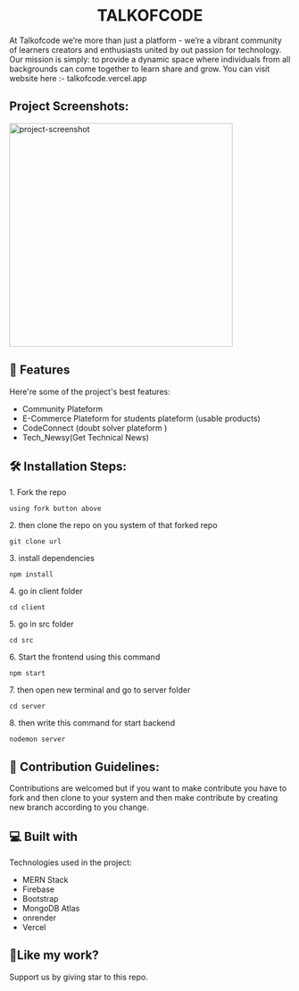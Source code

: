 <h1 align="center" id="title">TALKOFCODE</h1>

<p id="description">At Talkofcode we’re more than just a platform - we’re a vibrant community of learners creators and enthusiasts united by out passion for technology. Our mission is simply: to provide a dynamic space where individuals from all backgrounds can come together to learn share and grow. You can visit website here :- talkofcode.vercel.app</p>

<h2>Project Screenshots:</h2>

<img src="" alt="project-screenshot" width="400" height="400/">

  
  
<h2>🧐 Features</h2>

Here're some of the project's best features:

*   Community Plateform
*   E-Commerce Plateform for students plateform (usable products)
*   CodeConnect (doubt solver plateform )
*   Tech\_Newsy(Get Technical News)

<h2>🛠️ Installation Steps:</h2>

<p>1. Fork the repo</p>

```
using fork button above
```

<p>2. then clone the repo on you system of that forked repo</p>

```
git clone url
```

<p>3. install dependencies</p>

```
npm install
```

<p>4. go in client folder</p>

```
cd client
```

<p>5. go in src folder</p>

```
cd src
```

<p>6. Start the frontend using this command</p>

```
npm start
```

<p>7. then open new terminal and go to server folder</p>

```
cd server
```

<p>8. then write this command for start backend</p>

```
nodemon server
```

<h2>🍰 Contribution Guidelines:</h2>

Contributions are welcomed but if you want to make contribute you have to fork and then clone to your system and then make contribute by creating new branch according to you change.

  
  
<h2>💻 Built with</h2>

Technologies used in the project:

*   MERN Stack
*   Firebase
*   Bootstrap
*   MongoDB Atlas
*   onrender
*   Vercel

<h2>💖Like my work?</h2>

Support us by giving star to this repo.
